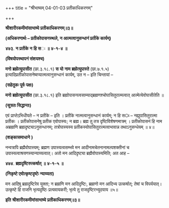 +++
title = "श्रीभाष्यम् 04-01-03 प्रतीकाधिकरणम्"

+++


**श्रीशारीरकमीमांसाभाष्ये** **प्रतीकाधिकरणम्॥३॥**

**(अधिकरणार्थः – प्रतीकोपासनस्थले, न आत्मत्वानुसन्धानं प्रतीके कार्यम्)**

**४७३**. **न** **प्रतीके** **न** **हि** **स**ः **॥** **४**–**१**–**४** **॥**

**(विषयोपस्थापनं संशयश्च)**

**मनो** **ब्रह्मेत्युपासीत** (छा.३.१८.१) **स** **यो** **नाम** **ब्रह्मेत्युपास्ते** (छा.७.१.५) इत्यादिप्रतीकोपासनेष्वप्यात्मत्वानुसन्धानं कार्यम्, उत न – इति चिन्तायां –

**(सहेतुकः पूर्वः पक्षः)**

**मनो** **ब्रह्मेत्युपासीत** (छा.३.१८.१) इति ब्रह्मोपासनत्वसाम्याद्ब्रह्मणश्चोपासितुरात्मत्वात् आत्मेत्येवोपासीतेति ॥

**(सूत्रतः सिद्धान्तः)**

एवं प्राप्तेऽभिधीयते – न प्रतीके – इति । प्रतीके नात्मत्वानुसन्धानं कार्यम्; न हि स**ः** – नह्युपासितुरात्मा प्रतीकः । प्रतीकोपासनेषु प्रतीक एवोपास्यः; न ब्रह्म। ब्रह्म तु तत्र दृष्टिविशेषणमात्रम् । प्रतीकोपासनं हि नाम अब्रह्मणि ब्रह्मदृष्ट्याऽनुसन्धानम्; तत्रोपास्यस्य प्रतीकस्योपासितुरात्मत्वाभावान्न तथाऽनुसन्धेयम् ॥ ४॥

**(शङ्कासमाधाने** **)**

नन्वत्रापि ब्रह्मैवोपास्यम्; ब्रह्मण उपास्यत्वसम्भवे मन आदीनामचेतनानामल्पशक्तीनां च उपास्यत्वाश्रयणस्यान्याय्यत्वात्। अतो मन आदिदृष्ट्या ब्रह्मैवोपास्यमिति; अत आह –

**४७४**. **ब्रह्मदृष्टिरुत्कर्षात्** **॥** **४**–**१**–**५** **॥**

**(निकृष्टे एवोत्कृष्टदृष्टेः न्याय्यता)**

मन आदिषु ब्रह्मदृष्टिरेव युक्ता; न ब्रह्मणि मन आदिदृष्टिः, ब्रह्मणो मन आदिभ्य उत्कर्षात्; तेषां च विपर्ययात्। उत्कृष्टे हि राजनि भृत्यदृष्टिः प्रत्यवायकरी; भृत्ये तु राजदृष्टिरभ्युदयाय ॥५॥

**इति** **श्रीशारीरकमीमांसाभाष्ये** **प्रतीकाधिकरणम्॥३॥**


